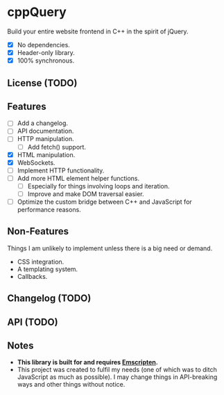 # cppQuery

Build your entire website frontend in C++ in the spirit of jQuery.

- [x] No dependencies.
- [x] Header-only library.
- [x] 100% synchronous.

## License (**TODO**)

## Features

- [ ] Add a changelog.
- [ ] API documentation.
- [ ] HTTP manipulation.
	- [ ] Add fetch() support.
- [x] HTML manipulation.
- [x] WebSockets.
- [ ] Implement HTTP functionality.
- [ ] Add more HTML element helper functions.
	- [ ] Especially for things involving loops and iteration.
	- [ ] Improve and make DOM traversal easier.
- [ ] Optimize the custom bridge between C++ and JavaScript for performance reasons.

## Non-Features

Things I am unlikely to implement unless there is a big need or demand.

* CSS integration.
* A templating system.
* Callbacks.

## Changelog (**TODO**)

## API (**TODO**)

## Notes

* **This library is built for and requires [Emscripten](https://emscripten.org/).**
* This project was created to fulfil my needs (one of which was to ditch JavaScript as much as possible). I may change things in API-breaking ways and other things without notice.
